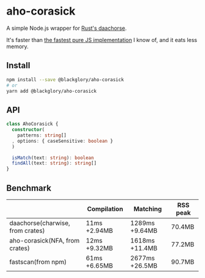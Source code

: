 # aho-corasick
A simple Node.js wrapper for [Rust's daachorse].

It's faster than [the fastest pure JS implementation] I know of,
and it eats less memory.

[Rust's daachorse]: https://crates.io/crates/daachorse
[the fastest pure JS implementation]: https://www.npmjs.com/package/fastscan

## Install
```sh
npm install --save @blackglory/aho-corasick
# or
yarn add @blackglory/aho-corasick
```

## API
```ts
class AhoCorasick {
  constructor(
    patterns: string[]
  , options: { caseSensitive: boolean }
  )

  isMatch(text: string): boolean
  findAll(text: string): string[]
}
```

## Benchmark
|                                  | Compilation  | Matching       | RSS peak |
|----------------------------------|--------------|----------------|----------|
| daachorse(charwise, from crates) | 11ms +2.94MB | 1289ms +9.64MB | 70.4MB   |
| aho-corasick(NFA, from crates)   | 12ms +9.32MB | 1618ms +11.4MB | 77.2MB   |
| fastscan(from npm)               | 61ms +6.65MB | 2677ms +26.5MB | 90.7MB   |
